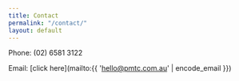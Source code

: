 ```yaml
---
title: Contact
permalink: "/contact/"
layout: default
---
```


Phone: (02) 6581 3122

Email: [click here](mailto\:{{ 'hello@pmtc.com.au' | encode_email }})
